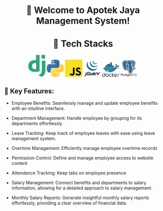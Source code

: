 <h1 align="center">
🚀 Welcome to Apotek Jaya Management System!
</h1>
<h1 align="center">
🔧 Tech Stacks
</h1>

<div align="center">
  <img width="55" src="svg/django.svg"/>
  <img width="55" src="svg/python.svg"/>
  <img width="55" src="svg/javascript.svg"/>
  <img width="55" src="svg/jquery.svg"/>
  <img width="55" src="svg/docker.svg"/>
  <img width="55" src="svg/postgresql.svg"/>
</div>

## 🌟 Key Features:

- Employee Benefits: Seamlessly manage and update employee benefits with an intuitive interface.

- Department Management: Handle employee by grouping for its departments effortlessly 

- Leave Tracking: Keep track of employee leaves with ease using leave management system.

- Overtime Management: Efficiently manage employee overtime records

- Permission Control: Define and manage employee access to website content

- Attendance Tracking: Keep tabs on employee presence

- Salary Management: Connect benefits and departments to salary information, allowing for a detailed approach to salary management.

- Monthly Salary Reports: Generate insightful monthly salary reports effortlessly, providing a clear overview of financial data.
